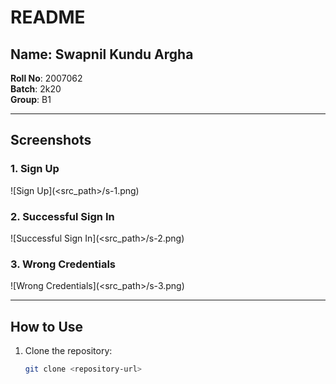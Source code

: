 # README

## Name: Swapnil Kundu Argha  
**Roll No**: 2007062  
**Batch**: 2k20  
**Group**: B1  

---

## Screenshots  

### 1. Sign Up  
![Sign Up](<src_path>/s-1.png)  

### 2. Successful Sign In  
![Successful Sign In](<src_path>/s-2.png)  

### 3. Wrong Credentials  
![Wrong Credentials](<src_path>/s-3.png)  

---

## How to Use  
1. Clone the repository:  
   ```bash
   git clone <repository-url>
